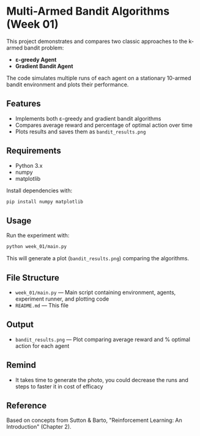 # Multi-Armed Bandit Algorithms (Week 01)

This project demonstrates and compares two classic approaches to the k-armed bandit problem:

- **ε-greedy Agent**
- **Gradient Bandit Agent**

The code simulates multiple runs of each agent on a stationary 10-armed bandit environment and plots their performance.

## Features
- Implements both ε-greedy and gradient bandit algorithms
- Compares average reward and percentage of optimal action over time
- Plots results and saves them as `bandit_results.png`

## Requirements
- Python 3.x
- numpy
- matplotlib

Install dependencies with:
```bash
pip install numpy matplotlib
```

## Usage
Run the experiment with:
```bash
python week_01/main.py
```

This will generate a plot (`bandit_results.png`) comparing the algorithms.

## File Structure
- `week_01/main.py` — Main script containing environment, agents, experiment runner, and plotting code
- `README.md` — This file

## Output
- `bandit_results.png` — Plot comparing average reward and % optimal action for each agent

## Remind
- It takes time to generate the photo, you could decrease the runs and steps to faster it in cost of efficacy

## Reference
Based on concepts from Sutton & Barto, "Reinforcement Learning: An Introduction" (Chapter 2).
